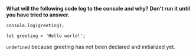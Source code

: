 **What will the following code log to the console and why? Don't run it until you have tried to answer.**

```
console.log(greeting);

let greeting = 'Hello world!';
```

`undefined` because greeting has not been declared and initialized yet.

